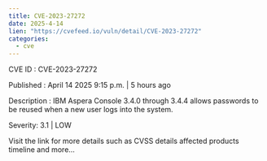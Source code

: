 ```yaml
---
title: CVE-2023-27272
date: 2025-4-14
lien: "https://cvefeed.io/vuln/detail/CVE-2023-27272"
categories:
  - cve
---
```


CVE ID : CVE-2023-27272

Published :  April 14
2025
9:15 p.m. | 5 hours ago

Description : IBM Aspera Console 3.4.0 through 3.4.4 allows passwords to be reused when a new user logs into the system.

Severity: 3.1 | LOW

Visit the link for more details
such as CVSS details
affected products
timeline
and more...
